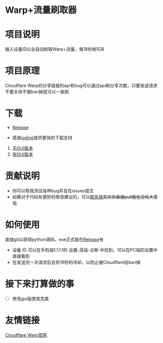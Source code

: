 # Warp+流量刷取器

# 项目说明
输入设备ID以全自动刷取Warp+流量，每18秒刷1GB

# 项目原理
Cloudflare Warp的分享链接的api有bug可以通过api刷分享次数，只要发送请求不要太快不被ban掉就可以一直刷

# 下载
 - [Release](https://github.com/ZeroWolf233/warp-plus/releases)

 - 感谢[iodine](https://github.com/Zero-Octagon/iodine-at-home)提供更快的下载支持
1. [无GUI版本](http://zerowolf.top:93/files/Warp/Warp+.exe)
2. [有GUI版本](http://zerowolf.top:93/files/Warp/gui_Warp+.exe)

# 贡献说明
- 你可以帮我测试各种bug并且在issues提交
- 如果对于代码有更好的修改建议的，可以[联系我](https://github.com/ZeroWolf233/ZeroWolf233/blob/main/README.md)~~其实你直接pull我也没啥大意见~~

# 如何使用
直接git以获得python源码，exe正式版在[Release](https://github.com/ZeroWolf233/warp-plus/releases)有
- 设备 ID 可以在手机端1.1.1.1的 设置-高级-诊断 中找到，可以在PC端的设置中直接看到
- 在发送完一次请求后会有18秒的冷却，以防止被Cloudflare给ban掉

# 接下来打算做的事
- [ ] 修改gui版使其完美

# 友情链接
[Cloudflare Warp官网](https://one.one.one.one/)
